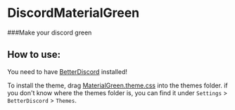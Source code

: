 # DiscordMaterialGreen
###Make your discord green

## How to use:
You need to have [BetterDiscord](https://betterdiscord.app/) installed!

To install the theme, drag [MaterialGreen.theme.css](https://github.com/Peti253/DiscordRoundedCorner/blob/main/RoundedCorners.theme.css) into the themes folder.
if you don't know where the themes folder is, you can find it under `Settings` > `BetterDiscord` > `Themes`.
